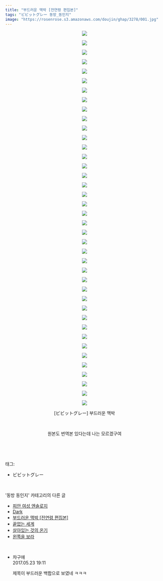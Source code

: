 ```yaml
---
title: "부드러운 맥박 [전연령 편집본]"
tags: "ビビットグレー 동방_동인지"
image: "https://rosenrose.s3.amazonaws.com/doujin/ghap/3278/001.jpg"
---
```

<div class="article">
<p style="text-align: center; clear: none; float: none;"><img src="{{ site.imgserver1 }}/ghap/3278/001.jpg"/></p>
<p style="text-align: center; clear: none; float: none;"><img src="{{ site.imgserver1 }}/ghap/3278/002.jpg"/></p>
<p style="text-align: center; clear: none; float: none;"><img src="{{ site.imgserver1 }}/ghap/3278/003.jpg"/></p>
<p style="text-align: center; clear: none; float: none;"><img src="{{ site.imgserver1 }}/ghap/3278/004.jpg"/></p>
<p style="text-align: center; clear: none; float: none;"><img src="{{ site.imgserver1 }}/ghap/3278/005.jpg"/></p>
<p style="text-align: center; clear: none; float: none;"><img src="{{ site.imgserver1 }}/ghap/3278/006.jpg"/></p>
<p style="text-align: center; clear: none; float: none;"><img src="{{ site.imgserver1 }}/ghap/3278/007.jpg"/></p>
<p style="text-align: center; clear: none; float: none;"><img src="{{ site.imgserver1 }}/ghap/3278/008.jpg"/></p>
<p style="text-align: center; clear: none; float: none;"><img src="{{ site.imgserver1 }}/ghap/3278/009.jpg"/></p>
<p style="text-align: center; clear: none; float: none;"><img src="{{ site.imgserver1 }}/ghap/3278/010.jpg"/></p>
<p style="text-align: center; clear: none; float: none;"><img src="{{ site.imgserver1 }}/ghap/3278/011.jpg"/></p>
<p style="text-align: center; clear: none; float: none;"><img src="{{ site.imgserver1 }}/ghap/3278/012.jpg"/></p>
<p style="text-align: center; clear: none; float: none;"><img src="{{ site.imgserver1 }}/ghap/3278/013.jpg"/></p>
<p style="text-align: center; clear: none; float: none;"><img src="{{ site.imgserver1 }}/ghap/3278/014.jpg"/></p>
<p style="text-align: center; clear: none; float: none;"><img src="{{ site.imgserver1 }}/ghap/3278/015.jpg"/></p>
<p style="text-align: center; clear: none; float: none;"><img src="{{ site.imgserver1 }}/ghap/3278/016.jpg"/></p>
<p style="text-align: center; clear: none; float: none;"><img src="{{ site.imgserver1 }}/ghap/3278/017.jpg"/></p>
<p style="text-align: center; clear: none; float: none;"><img src="{{ site.imgserver1 }}/ghap/3278/018.jpg"/></p>
<p style="text-align: center; clear: none; float: none;"><img src="{{ site.imgserver1 }}/ghap/3278/019.jpg"/></p>
<p style="text-align: center; clear: none; float: none;"><img src="{{ site.imgserver1 }}/ghap/3278/020.jpg"/></p>
<p style="text-align: center; clear: none; float: none;"><img src="{{ site.imgserver1 }}/ghap/3278/021.jpg"/></p>
<p style="text-align: center; clear: none; float: none;"><img src="{{ site.imgserver1 }}/ghap/3278/022.jpg"/></p>
<p style="text-align: center; clear: none; float: none;"><img src="{{ site.imgserver1 }}/ghap/3278/023.jpg"/></p>
<p style="text-align: center; clear: none; float: none;"><img src="{{ site.imgserver1 }}/ghap/3278/024.jpg"/></p>
<p style="text-align: center; clear: none; float: none;"><img src="{{ site.imgserver1 }}/ghap/3278/025.jpg"/></p>
<p style="text-align: center; clear: none; float: none;"><img src="{{ site.imgserver1 }}/ghap/3278/026.jpg"/></p>
<p style="text-align: center; clear: none; float: none;"><img src="{{ site.imgserver1 }}/ghap/3278/027.jpg"/></p>
<p style="text-align: center; clear: none; float: none;"><img src="{{ site.imgserver1 }}/ghap/3278/028.jpg"/></p>
<p style="text-align: center; clear: none; float: none;"><img src="{{ site.imgserver1 }}/ghap/3278/029.jpg"/></p>
<p style="text-align: center; clear: none; float: none;"><img src="{{ site.imgserver1 }}/ghap/3278/030.jpg"/></p>
<p style="text-align: center; clear: none; float: none;"><img src="{{ site.imgserver1 }}/ghap/3278/031.jpg"/></p>
<p style="text-align: center; clear: none; float: none;"><img src="{{ site.imgserver1 }}/ghap/3278/032.jpg"/></p>
<p style="text-align: center; clear: none; float: none;"><img src="{{ site.imgserver1 }}/ghap/3278/033.jpg"/></p>
<p style="text-align: center; clear: none; float: none;"><img src="{{ site.imgserver1 }}/ghap/3278/034.jpg"/></p>
<p style="text-align: center; clear: none; float: none;"><img src="{{ site.imgserver1 }}/ghap/3278/035.jpg"/></p>
<p style="text-align: center; clear: none; float: none;"><img src="{{ site.imgserver1 }}/ghap/3278/036.jpg"/></p>
<p style="text-align: center; clear: none; float: none;"><img src="{{ site.imgserver1 }}/ghap/3278/037.jpg"/></p>
<p style="text-align: center; clear: none; float: none;"><img src="{{ site.imgserver1 }}/ghap/3278/038.jpg"/></p>
<p style="text-align: center; clear: none; float: none;"><img src="{{ site.imgserver1 }}/ghap/3278/039.jpg"/></p>
<p style="text-align: center; clear: none; float: none;"><img src="{{ site.imgserver1 }}/ghap/3278/040.jpg"/></p>
<p style="text-align: center; clear: none; float: none;">[ビビットグレー] 부드러운 맥박</p>
<p style="text-align: center; clear: none; float: none;"><br/></p>
<p style="text-align: center; clear: none; float: none;">원본도 번역본 있다는데 나는 모르겠구여</p>
<p><br/></p>
</div><br/>
<div class="tagTrail">
<p>태그: </p>
<ul>
<li>ビビットグレー</li>
</ul>
</div><br/>
<div class="another">
<p>'동방 동인지' 카테고리의 다른 글</p>
<ul>
<li><a href="/ghap_3282">피안 여성 엔솔로지</a></li>
<li><a href="/ghap_3280">Dark</a></li>
<li><a href="/ghap_3278">부드러운 맥박 [전연령 편집본]</a></li>
<li><a href="/ghap_3277">끝없는 세계</a></li>
<li><a href="/ghap_3276">살아있는 것의 온기</a></li>
<li><a href="/ghap_3274">왼쪽을 보라</a></li>
</ul>
</div><br/>
<div class="cb_module cb_fluid">
<div class="cb_wrt cb_profile">
<div class="comment">
<ul>
<li class="cb_thumb_off" id="comment14996299">
<div class="cb_comment_area">
<div class="cb_info_area">
<div class="cb_section">
<span class="cb_nick_name">챠구애</span>
</div>
<div class="cb_section">
<span class="cb_date">2017.05.23 19:11 </span>
</div>
</div>
<div class="cb_dsc_comment">
<p class="cb_dsc">
											제목이 부드러운 백합으로 보였네 ㅋㅋㅋ
										</p>
</div>
</div></li>
</ul>
</div>
</div><!-- commentList close -->
</div><br/>
